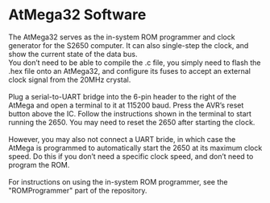 <h1>AtMega32 Software</h1>
<p>
The AtMega32 serves as the in-system ROM programmer and clock generator for the S2650 computer. It can also single-step the clock, and show the current state of the data bus.<br>
You don’t need to be able to compile the .c file, you simply need to flash the .hex file onto an AtMega32, and configure its fuses to accept an external clock signal from the 20MHz crystal.<br>
<br>
Plug a serial-to-UART bridge into the 6-pin header to the right of the AtMega and open a terminal to it at 115200 baud. Press the AVR’s reset button above the IC. Follow the instructions shown in the terminal to start running the 2650. You may need to reset the 2650 after starting the clock.<br>
<br>
However, you may also not connect a UART bride, in which case the AtMega is programmed to automatically start the 2650 at its maximum clock speed. Do this if you don’t need a specific clock speed, and don’t need to program the ROM.<br>
<br>
For instructions on using the in-system ROM programmer, see the "ROMProgrammer" part of the repository.
</p>
